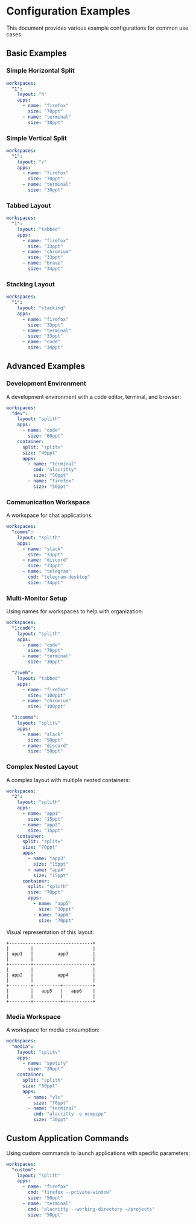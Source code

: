 # Configuration Examples

This document provides various example configurations for common use cases.

## Basic Examples

### Simple Horizontal Split

```yaml
workspaces:
  "1":
    layout: "h"
    apps:
      - name: "firefox"
        size: "70ppt"
      - name: "terminal"
        size: "30ppt"
```

### Simple Vertical Split

```yaml
workspaces:
  "1":
    layout: "v"
    apps:
      - name: "firefox"
        size: "70ppt"
      - name: "terminal"
        size: "30ppt"
```

### Tabbed Layout

```yaml
workspaces:
  "1":
    layout: "tabbed"
    apps:
      - name: "firefox"
        size: "33ppt"
      - name: "chromium"
        size: "33ppt"
      - name: "brave"
        size: "34ppt"
```

### Stacking Layout

```yaml
workspaces:
  "1":
    layout: "stacking"
    apps:
      - name: "firefox"
        size: "33ppt"
      - name: "terminal"
        size: "33ppt"
      - name: "code"
        size: "34ppt"
```

## Advanced Examples

### Development Environment

A development environment with a code editor, terminal, and browser:

```yaml
workspaces:
  "dev":
    layout: "splith"
    apps:
      - name: "code"
        size: "60ppt"
    container:
      split: "splitv"
      size: "40ppt"
      apps:
        - name: "terminal"
          cmd: "alacritty"
          size: "50ppt"
        - name: "firefox"
          size: "50ppt"
```

### Communication Workspace

A workspace for chat applications:

```yaml
workspaces:
  "comms":
    layout: "splith"
    apps:
      - name: "slack"
        size: "33ppt"
      - name: "discord"
        size: "33ppt"
      - name: "telegram"
        cmd: "telegram-desktop"
        size: "34ppt"
```

### Multi-Monitor Setup

Using names for workspaces to help with organization:

```yaml
workspaces:
  "1:code":
    layout: "splith"
    apps:
      - name: "code"
        size: "70ppt"
      - name: "terminal"
        size: "30ppt"

  "2:web":
    layout: "tabbed"
    apps:
      - name: "firefox"
        size: "100ppt"
      - name: "chromium"
        size: "100ppt"

  "3:comms":
    layout: "splitv"
    apps:
      - name: "slack"
        size: "50ppt"
      - name: "discord"
        size: "50ppt"
```

### Complex Nested Layout

A complex layout with multiple nested containers:

```yaml
workspaces:
  "2":
    layout: "splith"
    apps:
      - name: "app1"
        size: "15ppt"
      - name: "app2"
        size: "15ppt"
    container:
      split: "splitv"
      size: "70ppt"
      apps:
        - name: "app3"
          size: "15ppt"
        - name: "app4"
          size: "15ppt"
      container:
        split: "splith"
        size: "70ppt"
        apps:
          - name: "app5"
            size: "30ppt"
          - name: "app6"
            size: "70ppt"
```

Visual representation of this layout:

```
+-------------------------------+
|        |                      |
| app1   |         app3         |
|        |                      |
+--------+----------------------+
|        |                      |
| app2   |         app4         |
|        |                      |
+--------+----------+-----------+
|        |   app5   |   app6    |
|        |          |           |
+--------+----------+-----------+
```

### Media Workspace

A workspace for media consumption:

```yaml
workspaces:
  "media":
    layout: "splitv"
    apps:
      - name: "spotify"
        size: "20ppt"
    container:
      split: "splith"
      size: "80ppt"
      apps:
        - name: "vlc"
          size: "70ppt"
        - name: "terminal"
          cmd: "alacritty -e ncmpcpp"
          size: "30ppt"
```

## Custom Application Commands

Using custom commands to launch applications with specific parameters:

```yaml
workspaces:
  "custom":
    layout: "splith"
    apps:
      - name: "firefox"
        cmd: "firefox --private-window"
        size: "50ppt"
      - name: "terminal"
        cmd: "alacritty --working-directory ~/projects"
        size: "50ppt"
```
